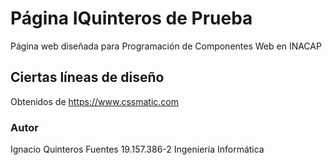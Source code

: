 # Página IQuinteros de Prueba

Página web diseñada para Programación de Componentes Web en INACAP

## Ciertas líneas de diseño

Obtenidos de https://www.cssmatic.com

### Autor
Ignacio Quinteros Fuentes
19.157.386-2
Ingeniería Informática
